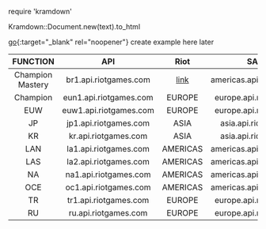 require 'kramdown'

Kramdown::Document.new(text).to_html

[go](http://stackoverflow.com){:target="\_blank" rel="noopener"}
create example here later

|     FUNCTION     |          API           |                            Riot                            |           SAMPLE           |
| :--------------: | :--------------------: | :--------------------------------------------------------: | :------------------------: |
| Champion Mastery | br1.api.riotgames.com  | <a href="https://www.google.com/" target="_blank">link</a> | americas.api.riotgames.com |
|     Champion     | eun1.api.riotgames.com |                           EUROPE                           |  europe.api.riotgames.com  |
|       EUW        | euw1.api.riotgames.com |                           EUROPE                           |  europe.api.riotgames.com  |
|        JP        | jp1.api.riotgames.com  |                            ASIA                            |   asia.api.riotgames.com   |
|        KR        |  kr.api.riotgames.com  |                            ASIA                            |   asia.api.riotgames.com   |
|       LAN        | la1.api.riotgames.com  |                          AMERICAS                          | americas.api.riotgames.com |
|       LAS        | la2.api.riotgames.com  |                          AMERICAS                          | americas.api.riotgames.com |
|        NA        | na1.api.riotgames.com  |                          AMERICAS                          | americas.api.riotgames.com |
|       OCE        | oc1.api.riotgames.com  |                          AMERICAS                          | americas.api.riotgames.com |
|        TR        | tr1.api.riotgames.com  |                           EUROPE                           |  europe.api.riotgames.com  |
|        RU        |  ru.api.riotgames.com  |                           EUROPE                           |  europe.api.riotgames.com  |
